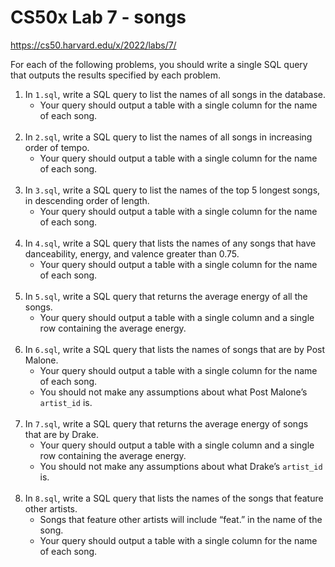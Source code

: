 <h1>CS50x Lab 7 - songs</h1>

https://cs50.harvard.edu/x/2022/labs/7/

For each of the following problems, you should write a single SQL query that outputs the results specified by each problem. 
<ol>
  <li>In <code class="language-plaintext highlighter-rouge">1.sql</code>, write a SQL query to list the names of all songs in the database.
    <ul class="fa-ul">
      <li data-marker="*"><span class="fa-li"><i class="fas fa-square"></i></span>Your query should output a table with a single column for the name of each song.</li>
    </ul>
  </li><br>
  <li>In <code class="language-plaintext highlighter-rouge">2.sql</code>, write a SQL query to list the names of all songs in increasing order of tempo.
    <ul class="fa-ul">
      <li data-marker="*"><span class="fa-li"><i class="fas fa-square"></i></span>Your query should output a table with a single column for the name of each song.</li>
    </ul>
  </li><br>
  <li>In <code class="language-plaintext highlighter-rouge">3.sql</code>, write a SQL query to list the names of the top 5 longest songs, in descending order of length.
    <ul class="fa-ul">
      <li data-marker="*"><span class="fa-li"><i class="fas fa-square"></i></span>Your query should output a table with a single column for the name of each song.</li>
    </ul>
  </li><br>
  <li>In <code class="language-plaintext highlighter-rouge">4.sql</code>, write a SQL query that lists the names of any songs that have danceability, energy, and valence greater than 0.75.
    <ul class="fa-ul">
      <li data-marker="*"><span class="fa-li"><i class="fas fa-square"></i></span>Your query should output a table with a single column for the name of each song.</li>
    </ul>
  </li><br>
  <li>In <code class="language-plaintext highlighter-rouge">5.sql</code>, write a SQL query that returns the average energy of all the songs.
    <ul class="fa-ul">
      <li data-marker="*"><span class="fa-li"><i class="fas fa-square"></i></span>Your query should output a table with a single column and a single row containing the average energy.</li>
    </ul>
  </li><br>
  <li>In <code class="language-plaintext highlighter-rouge">6.sql</code>, write a SQL query that lists the names of songs that are by Post Malone.
    <ul class="fa-ul">
      <li data-marker="*"><span class="fa-li"><i class="fas fa-square"></i></span>Your query should output a table with a single column for the name of each song.</li>
      <li data-marker="*"><span class="fa-li"><i class="fas fa-square"></i></span>You should not make any assumptions about what Post Malone’s <code class="language-plaintext highlighter-rouge">artist_id</code> is.</li>
    </ul>
  </li><br>
  <li>In <code class="language-plaintext highlighter-rouge">7.sql</code>, write a SQL query that returns the average energy of songs that are by Drake.
    <ul class="fa-ul">
      <li data-marker="*"><span class="fa-li"><i class="fas fa-square"></i></span>Your query should output a table with a single column and a single row containing the average energy.</li>
      <li data-marker="*"><span class="fa-li"><i class="fas fa-square"></i></span>You should not make any assumptions about what Drake’s <code class="language-plaintext highlighter-rouge">artist_id</code> is.</li>
    </ul>
  </li><br>
  <li>In <code class="language-plaintext highlighter-rouge">8.sql</code>, write a SQL query that lists the names of the songs that feature other artists.
    <ul class="fa-ul">
      <li data-marker="*"><span class="fa-li"><i class="fas fa-square"></i></span>Songs that feature other artists will include “feat.” in the name of the song.</li>
      <li data-marker="*"><span class="fa-li"><i class="fas fa-square"></i></span>Your query should output a table with a single column for the name of each song.</li>
    </ul>
  </li>
</ol>
